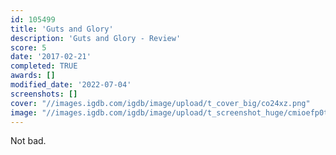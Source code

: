 ```yaml
---
id: 105499
title: 'Guts and Glory'
description: 'Guts and Glory - Review'
score: 5
date: '2017-02-21'
completed: TRUE
awards: []
modified_date: '2022-07-04'
screenshots: []
cover: "//images.igdb.com/igdb/image/upload/t_cover_big/co24xz.png"
image: "//images.igdb.com/igdb/image/upload/t_screenshot_huge/cmioefp0tmdduzp4n5iu.jpg"
---
```

Not bad.